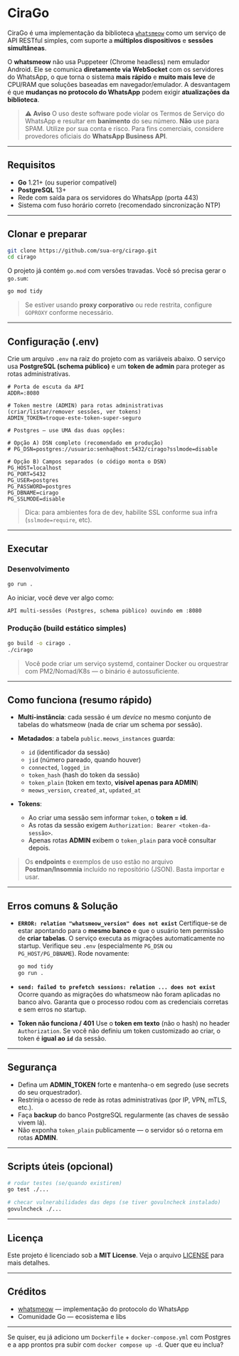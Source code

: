 
# CiraGo

CiraGo é uma implementação da biblioteca [`whatsmeow`](https://github.com/tulir/whatsmeow) como um serviço de API RESTful simples, com suporte a **múltiplos dispositivos** e **sessões simultâneas**.

O **whatsmeow** não usa Puppeteer (Chrome headless) nem emulador Android. Ele se comunica **diretamente via WebSocket** com os servidores do WhatsApp, o que torna o sistema **mais rápido** e **muito mais leve** de CPU/RAM que soluções baseadas em navegador/emulador.
A desvantagem é que **mudanças no protocolo do WhatsApp** podem exigir **atualizações da biblioteca**.

> ⚠️ **Aviso**
> O uso deste software pode violar os Termos de Serviço do WhatsApp e resultar em **banimento** do seu número. **Não** use para SPAM. Utilize por sua conta e risco. Para fins comerciais, considere provedores oficiais do **WhatsApp Business API**.

---

## Requisitos

* **Go** 1.21+ (ou superior compatível)
* **PostgreSQL** 13+
* Rede com saída para os servidores do WhatsApp (porta 443)
* Sistema com fuso horário correto (recomendado sincronização NTP)

---

## Clonar e preparar

```bash
git clone https://github.com/sua-org/cirago.git
cd cirago
```

O projeto já contém `go.mod` com versões travadas. Você só precisa gerar o `go.sum`:

```bash
go mod tidy
```

> Se estiver usando **proxy corporativo** ou rede restrita, configure `GOPROXY` conforme necessário.

---

## Configuração (.env)

Crie um arquivo `.env` na raiz do projeto com as variáveis abaixo.
O serviço usa **PostgreSQL (schema público)** e um **token de admin** para proteger as rotas administrativas.

```dotenv
# Porta de escuta da API
ADDR=:8080

# Token mestre (ADMIN) para rotas administrativas (criar/listar/remover sessões, ver tokens)
ADMIN_TOKEN=troque-este-token-super-seguro

# Postgres — use UMA das duas opções:

# Opção A) DSN completo (recomendado em produção)
# PG_DSN=postgres://usuario:senha@host:5432/cirago?sslmode=disable

# Opção B) Campos separados (o código monta o DSN)
PG_HOST=localhost
PG_PORT=5432
PG_USER=postgres
PG_PASSWORD=postgres
PG_DBNAME=cirago
PG_SSLMODE=disable
```

> Dica: para ambientes fora de dev, habilite SSL conforme sua infra (`sslmode=require`, etc).

---

## Executar

### Desenvolvimento

```bash
go run .
```

Ao iniciar, você deve ver algo como:

```
API multi-sessões (Postgres, schema público) ouvindo em :8080
```

### Produção (build estático simples)

```bash
go build -o cirago .
./cirago
```

> Você pode criar um serviço systemd, container Docker ou orquestrar com PM2/Nomad/K8s — o binário é autossuficiente.

---

## Como funciona (resumo rápido)

* **Multi-instância**: cada sessão é um *device* no mesmo conjunto de tabelas do whatsmeow (nada de criar um schema por sessão).
* **Metadados**: a tabela `public.meows_instances` guarda:

  * `id` (identificador da sessão)
  * `jid` (número pareado, quando houver)
  * `connected`, `logged_in`
  * `token_hash` (hash do token da sessão)
  * `token_plain` (token em texto, **visível apenas para ADMIN**)
  * `meows_version`, `created_at`, `updated_at`
* **Tokens**:

  * Ao criar uma sessão sem informar `token`, o **token = id**.
  * As rotas da sessão exigem `Authorization: Bearer <token-da-sessão>`.
  * Apenas rotas **ADMIN** exibem o `token_plain` para você consultar depois.

> Os **endpoints** e exemplos de uso estão no arquivo **Postman/Insomnia** incluído no repositório (JSON). Basta importar e usar.

---

## Erros comuns & Solução

* **`ERROR: relation "whatsmeow_version" does not exist`**
  Certifique-se de estar apontando para o **mesmo banco** e que o usuário tem permissão de **criar tabelas**. O serviço executa as migrações automaticamente no startup.
  Verifique seu `.env` (especialmente `PG_DSN` ou `PG_HOST/PG_DBNAME`).
  Rode novamente:

  ```bash
  go mod tidy
  go run .
  ```

* **`send: failed to prefetch sessions: relation ... does not exist`**
  Ocorre quando as migrações do whatsmeow não foram aplicadas no banco alvo.
  Garanta que o processo rodou com as credenciais corretas e sem erros no startup.

* **Token não funciona / 401**
  Use o **token em texto** (não o hash) no header `Authorization`.
  Se você não definiu um token customizado ao criar, o token é **igual ao `id`** da sessão.

---

## Segurança

* Defina um **ADMIN_TOKEN** forte e mantenha-o em segredo (use secrets do seu orquestrador).
* Restrinja o acesso de rede às rotas administrativas (por IP, VPN, mTLS, etc.).
* Faça **backup** do banco PostgreSQL regularmente (as chaves de sessão vivem lá).
* Não exponha `token_plain` publicamente — o servidor só o retorna em rotas **ADMIN**.

---

## Scripts úteis (opcional)

```bash
# rodar testes (se/quando existirem)
go test ./...

# checar vulnerabilidades das deps (se tiver govulncheck instalado)
govulncheck ./...
```

---

## Licença

Este projeto é licenciado sob a **MIT License**. Veja o arquivo [LICENSE](./LICENSE) para mais detalhes.

---

## Créditos

* [whatsmeow](https://github.com/tulir/whatsmeow) — implementação do protocolo do WhatsApp
* Comunidade Go — ecosistema e libs

---

Se quiser, eu já adiciono um `Dockerfile` + `docker-compose.yml` com Postgres e a app prontos pra subir com `docker compose up -d`. Quer que eu inclua?
